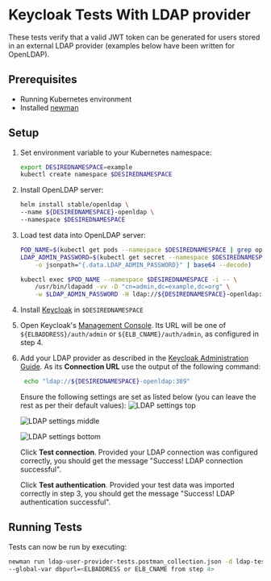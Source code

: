 # Keycloak Tests With LDAP provider

These tests verify that a valid JWT token can be generated for users
stored in an external LDAP provider (examples below have been written
for OpenLDAP).

## Prerequisites
- Running Kubernetes environment
- Installed [newman](https://www.getpostman.com/docs/v6/postman/collection_runs/command_line_integration_with_newman)

## Setup
1.  Set environment variable to your Kubernetes namespace:    
    ```bash
    export DESIREDNAMESPACE=example
    kubectl create namespace $DESIREDNAMESPACE
    ```
2. Install OpenLDAP server:
    ```bash
    helm install stable/openldap \
    --name ${DESIREDNAMESPACE}-openldap \
    --namespace $DESIREDNAMESPACE
    ```
3.  Load test data into OpenLDAP server:
    ```bash
    POD_NAME=$(kubectl get pods --namespace $DESIREDNAMESPACE | grep openldap | awk '{ print $1}')
    LDAP_ADMIN_PASSWORD=$(kubectl get secret --namespace $DESIREDNAMESPACE ${DESIREDNAMESPACE}-openldap \
        -o jsonpath="{.data.LDAP_ADMIN_PASSWORD}" | base64 --decode)

    kubectl exec $POD_NAME --namespace $DESIREDNAMESPACE -i -- \
        /usr/bin/ldapadd -vv -D "cn=admin,dc=example,dc=org" \
        -w $LDAP_ADMIN_PASSWORD -H ldap://${DESIREDNAMESPACE}-openldap:389 < ldap-test-data.ldif
    ```
4. Install [Keycloak](../../README.md) in `$DESIREDNAMESPACE`
5. Open Keycloak's [Management Console](https://www.keycloak.org/docs/3.4/server_admin/index.html#admin-console).
   Its URL will be one of `${ELBADDRESS}/auth/admin` or `${ELB_CNAME}/auth/admin`, as configured in step 4.
6. Add your LDAP provider as described in the 
   [Keycloak Administration Guide](https://www.keycloak.org/docs/3.4/server_admin/index.html#_user-storage-federation).
   As its **Connection URL** use the output of the following command:
   ```bash
    echo "ldap://${DESIREDNAMESPACE}-openldap:389"
    ```
    Ensure the following settings are set as listed below (you can leave the
    rest as per their default values):
    ![LDAP settings top](ldap-config01.png "LDAP settings 1")
    
    ![LDAP settings middle](ldap-config02.png "LDAP settings 2")
    
    ![LDAP settings bottom](ldap-config03.png "LDAP settings 3")
    
    Click **Test connection**. Provided your LDAP connection was configured correctly, you should
    get the message "Success! LDAP connection successful".
    
    Click **Test authentication**. Provided your test data was imported
    correctly in step 3, you should get the message "Success! LDAP authentication 
    successful".

## Running Tests
Tests can now be run by executing:
```bash
newman run ldap-user-provider-tests.postman_collection.json -d ldap-test-data.json \
--global-var dbpurl=<ELBADDRESS or ELB_CNAME from step 4>
```
